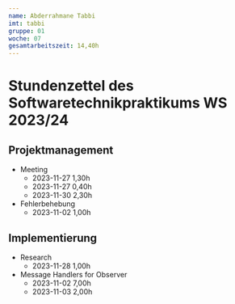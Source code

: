 ```yaml
---
name: Abderrahmane Tabbi
imt: tabbi
gruppe: 01
woche: 07
gesamtarbeitszeit: 14,40h
---
```


<!--
Jeder Eintrag stellt eine gesonderte Tätigkeit dar und ist als (Listen-)Stichpunkt unter der korrekten Kategorie einzuordnen.
Dieser ist mit dem Datum (im ISO Format) und der Dauer (in Stunden und Minuten) zu versehen (als sub-Listenstichpunkt).
Sollte sich die Arbeit an diesem Eintrag über mehrere Tage erstrecken, so können mehrere Unterpunkte genutzt werden.
Zum Beispiel:

## Dokumentation


Die Summe aller Stunden wird oben unter `gesamtarbeitszeit` im selben Format eingetragen (also z.B. 14,45h).

Die Datei wird wie folgt benannt: `stundenzettel_<woche (mit führender 0, falls einstellig>_<IMT Kürzel>.md`,
also zum Beispiel: `stundenzettel_01_maxm.md` oder `stundenzettel_10_maxm.md`.
-->

# Stundenzettel des Softwaretechnikpraktikums WS 2023/24

## Projektmanagement

- Meeting
    - 2023-11-27 1,30h
    - 2023-11-27 0,40h
    - 2023-11-30 2,30h
- Fehlerbehebung
  - 2023-11-02 1,00h
## Implementierung
- Research
  - 2023-11-28 1,00h
- Message Handlers for Observer
  - 2023-11-02 7,00h
  - 2023-11-03 2,00h
